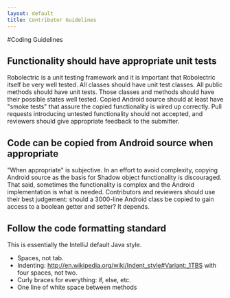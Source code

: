 ```yaml
---
layout: default
title: Contributor Guidelines
---
```


#Coding Guidelines

## Functionality should have appropriate unit tests

Robolectric is a unit testing framework and it is important that Robolectric itself be very well tested. All classes should have unit test classes. All public methods should have unit tests. Those classes and methods should have their possible states well tested. Copied Android source should at least have "smoke tests" that assure the copied functionality is wired up correctly. Pull requests introducing untested functionality should not accepted, and reviewers should give appropriate feedback to the submitter.

## Code can be copied from Android source when appropriate

"When appropriate" is subjective. In an effort to avoid complexity, copying Android source as the basis for Shadow object functionality is discouraged. That said, sometimes the functionality is complex and the Android implementation is what is needed. Contributors and reviewers should use their best judgement: should a 3000-line Android class be copied to gain access to a boolean getter and setter? It depends.

## Follow the code formatting standard

This is essentially the IntelliJ default Java style.
* Spaces, not tab.
* Indenting: http://en.wikipedia.org/wiki/Indent_style#Variant:_1TBS with four spaces, not two.
* Curly braces for everything: if, else, etc.
* One line of white space between methods
